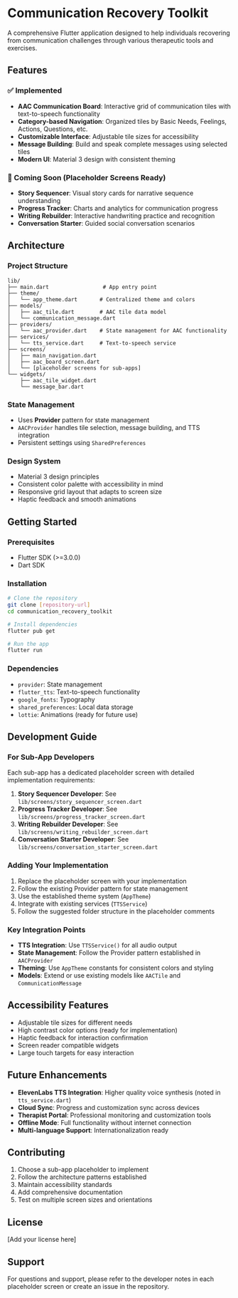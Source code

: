 # Communication Recovery Toolkit

A comprehensive Flutter application designed to help individuals recovering from communication challenges through various therapeutic tools and exercises.

## Features

### ✅ Implemented
- **AAC Communication Board**: Interactive grid of communication tiles with text-to-speech functionality
- **Category-based Navigation**: Organized tiles by Basic Needs, Feelings, Actions, Questions, etc.
- **Customizable Interface**: Adjustable tile sizes for accessibility
- **Message Building**: Build and speak complete messages using selected tiles
- **Modern UI**: Material 3 design with consistent theming

### 🚧 Coming Soon (Placeholder Screens Ready)
- **Story Sequencer**: Visual story cards for narrative sequence understanding
- **Progress Tracker**: Charts and analytics for communication progress
- **Writing Rebuilder**: Interactive handwriting practice and recognition
- **Conversation Starter**: Guided social conversation scenarios

## Architecture

### Project Structure
```
lib/
├── main.dart                 # App entry point
├── theme/
│   └── app_theme.dart       # Centralized theme and colors
├── models/
│   ├── aac_tile.dart        # AAC tile data model
│   └── communication_message.dart
├── providers/
│   └── aac_provider.dart    # State management for AAC functionality
├── services/
│   └── tts_service.dart     # Text-to-speech service
├── screens/
│   ├── main_navigation.dart
│   ├── aac_board_screen.dart
│   └── [placeholder screens for sub-apps]
└── widgets/
    ├── aac_tile_widget.dart
    └── message_bar.dart
```

### State Management
- Uses **Provider** pattern for state management
- `AACProvider` handles tile selection, message building, and TTS integration
- Persistent settings using `SharedPreferences`

### Design System
- Material 3 design principles
- Consistent color palette with accessibility in mind
- Responsive grid layout that adapts to screen size
- Haptic feedback and smooth animations

## Getting Started

### Prerequisites
- Flutter SDK (>=3.0.0)
- Dart SDK

### Installation
```bash
# Clone the repository
git clone [repository-url]
cd communication_recovery_toolkit

# Install dependencies
flutter pub get

# Run the app
flutter run
```

### Dependencies
- `provider`: State management
- `flutter_tts`: Text-to-speech functionality
- `google_fonts`: Typography
- `shared_preferences`: Local data storage
- `lottie`: Animations (ready for future use)

## Development Guide

### For Sub-App Developers

Each sub-app has a dedicated placeholder screen with detailed implementation requirements:

1. **Story Sequencer Developer**: See `lib/screens/story_sequencer_screen.dart`
2. **Progress Tracker Developer**: See `lib/screens/progress_tracker_screen.dart`
3. **Writing Rebuilder Developer**: See `lib/screens/writing_rebuilder_screen.dart`
4. **Conversation Starter Developer**: See `lib/screens/conversation_starter_screen.dart`

### Adding Your Implementation
1. Replace the placeholder screen with your implementation
2. Follow the existing Provider pattern for state management
3. Use the established theme system (`AppTheme`)
4. Integrate with existing services (`TTSService`)
5. Follow the suggested folder structure in the placeholder comments

### Key Integration Points
- **TTS Integration**: Use `TTSService()` for all audio output
- **State Management**: Follow the Provider pattern established in `AACProvider`
- **Theming**: Use `AppTheme` constants for consistent colors and styling
- **Models**: Extend or use existing models like `AACTile` and `CommunicationMessage`

## Accessibility Features

- Adjustable tile sizes for different needs
- High contrast color options (ready for implementation)
- Haptic feedback for interaction confirmation
- Screen reader compatible widgets
- Large touch targets for easy interaction

## Future Enhancements

- **ElevenLabs TTS Integration**: Higher quality voice synthesis (noted in `tts_service.dart`)
- **Cloud Sync**: Progress and customization sync across devices
- **Therapist Portal**: Professional monitoring and customization tools
- **Offline Mode**: Full functionality without internet connection
- **Multi-language Support**: Internationalization ready

## Contributing

1. Choose a sub-app placeholder to implement
2. Follow the architecture patterns established
3. Maintain accessibility standards
4. Add comprehensive documentation
5. Test on multiple screen sizes and orientations

## License

[Add your license here]

## Support

For questions and support, please refer to the developer notes in each placeholder screen or create an issue in the repository.